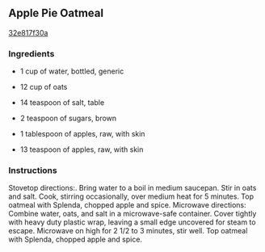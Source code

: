 ## Apple Pie Oatmeal

[32e817f30a](http://www.food.com/recipe/apple-pie-oatmeal-338268)

### Ingredients

 - 1 cup of water, bottled, generic

 - 12 cup of oats

 - 14 teaspoon of salt, table

 - 2 teaspoon of sugars, brown

 - 1 tablespoon of apples, raw, with skin

 - 13 teaspoon of apples, raw, with skin

### Instructions

Stovetop directions:. Bring water to a boil in medium saucepan. Stir in oats and salt. Cook, stirring occasionally, over medium heat for 5 minutes. Top oatmeal with Splenda, chopped apple and spice. Microwave directions: Combine water, oats, and salt in a microwave-safe container. Cover tightly with heavy duty plastic wrap, leaving a small edge uncovered for steam to escape. Microwave on high for 2 1/2 to 3 minutes, stir well. Top oatmeal with Splenda, chopped apple and spice.